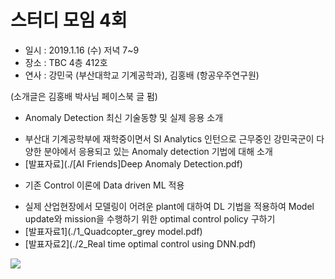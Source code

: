 # 스터디 모임 4회

* 일시 : 2019.1.16 (수) 저녁 7~9
* 장소 : TBC 4층 412호
* 연사 : 강민국 (부산대학교 기계공학과), 김홍배 (항공우주연구원)

(소개글은 김홍배 박사님 페이스북 글 펌)

* Anomaly Detection 최신 기술동향 및 실제 응용 소개
- 부산대 기계공학부에 재학중이면서 SI Analytics 인턴으로 근무중인 강민국군이 다양한 분야에서 응용되고 있는 Anomaly detection 기법에 대해 소개
- [발표자료](./[AI Friends]Deep Anomaly Detection.pdf)

* 기존 Control 이론에 Data driven ML 적용
- 실제 산업현장에서  모델링이 어려운 plant에 대하여 DL 기법을 적용하여 Model update와 mission을 수행하기 위한 optimal control policy 구하기
- [발표자료1](./1_Quadcopter_grey model.pdf)
- [발표자료2](./2_Real time optimal control using DNN.pdf)

![](./190116.jpeg)
